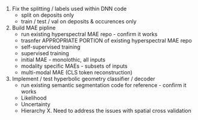 1. Fix the splitting / labels used within DNN code
    * split on deposits only
    * train / test / val on deposits & occurences only
2. Build MAE pipline
    * run existing hyperspectral MAE repo  - confirm it works
    * trasnfer APPROPRIATE PORTION of existing hyperspectral MAE repo
    * self-supervised training
    * supervised training
    * initial MAE - monolothic, all inputs
    * modality specific MAEs - subsets of inputs
    * multi-modal MAE (CLS token reconstruction)
3. Implement / test hyperbolic geometry classifier / decoder
    * run existing semantic segmentation code for reference - confirm it works
    * Likelihood
    * Uncertainty
    * Hierarchy
X. Need to address the issues with spatial cross validation
